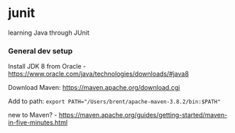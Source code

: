 # junit
learning Java through JUnit

### General dev setup

Install JDK 8 from Oracle - https://www.oracle.com/java/technologies/downloads/#java8

Download Maven: https://maven.apache.org/download.cgi

Add to path: `export PATH="/Users/brent/apache-maven-3.8.2/bin:$PATH"`

new to Maven? - https://maven.apache.org/guides/getting-started/maven-in-five-minutes.html
